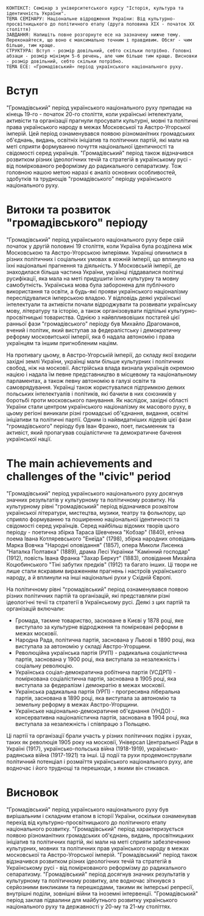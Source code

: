 ```
КОНТЕКСТ: Семінар з університетського курсу "Історія, культура та ідентичність України".
ТЕМА СЕМІНАРУ: Національне відродження України: Від культурно-просвітницького до політичного етапу (друга половина ХІХ - початок ХХ століття)
ЗАВДАННЯ: Напишіть повне розгорнуте есе на зазначену нижче тему. Переконайтеся, що воно є максимально точним і правдивим. Обсяг - чим більше, тим краще.
СТРУКТУРА: Вступ - розмір довільний, себто скільки потрібно. Головні абзаци - розмір мінімум 5-6 речень, але чим більше тим краще. Висновки - розмір довільний, себто скільки потрібно.
ТЕМА ЕСЕ: «Громадівський» період українського національного руху.
```

# Вступ

"Громадівський" період українського національного руху припадає на кінець 19-го - початок 20-го століття, коли українські інтелектуали, активісти та організації прагнули просувати культурні, мовні та політичні права українського народу в межах Московської та Австро-Угорської імперій. Цей період ознаменувався появою різноманітних громадських об'єднань, видань, освітніх ініціатив та політичних партій, які мали на меті сприяти формуванню почуття національної ідентичності та свідомості серед українців. "Громадівський" період також відзначився розвитком різних ідеологічних течій та стратегій в українському русі - від поміркованого реформізму до радикального сепаратизму. Тож головною нашою метою наразі є аналіз основних особливостей, здобутків та труднощів "громадівського" періоду українського національного руху.

# Витоки та розвиток "громадівського" періоду

"Громадівський" період українського національного руху бере свій початок у другій половині 19 століття, коли Україна була розділена між Московською та Австро-Угорською імперіями. Українці опинилися в різних політичних і соціальних умовах в кожній імперії, що вплинуло на їхні національні прагнення та діяльність. У Московській імперії, де знаходилася більша частина України, українці піддавалися політиці русифікації, яка мала на меті придушити їхню культурну та мовну самобутність. Українська мова була заборонена для публічного використання та освіти, а будь-які прояви українського націоналізму переслідувалися імперською владою. У відповідь деякі українські інтелектуали та активісти почали відроджувати та розвивати українську мову, літературу та історію, а також організовувати підпільні культурно-просвітницькі товариства. Однією з найвпливовіших постатей цієї ранньої фази "громадівського" періоду був Михайло Драгоманов, вчений і політик, який виступав за федералістську і демократичну реформу московитської імперії, яка б надала автономію і права українцям та іншим пригнобленим націям.

На противагу цьому, в Австро-Угорській імперії, до складу якої входили західні землі України, українці мали більше культурних і політичних свобод, ніж на московії. Австрійська влада визнала українців окремою нацією і надала їм певне представництво в місцевому та національному парламентах, а також певну автономію в галузі освіти та самоврядування. Українці також користувалися підтримкою деяких польських інтелектуалів і політиків, які бачили в них союзників у боротьбі проти московського панування. Як наслідок, західні області України стали центром українського націоналізму як масового руху, в цьому регіоні виникали різні громадські об'єднання, видання, освітні ініціативи та політичні партії. Одним із найвидатніших лідерів цієї фази "громадівського" періоду був Іван Франко, поет, письменник та активіст, який пропагував соціалістичне та демократичне бачення української нації.

# The main achievements and challenges of the "civic" period

"Громадівський" період українського національного руху досягнув значних результатів у культурному та політичному розвитку. На культурному рівні "громадівський" період відзначився розквітом української літератури, мистецтва, музики, театру та фольклору, що сприяло формуванню та поширенню національної ідентичності та свідомості серед українців. Серед найбільш відомих творів цього періоду - поетична збірка Тараса Шевченка "Кобзар" (1840), епічна поема Івана Котляревського "Енеїда" (1798), збірка народних оповідань Марка Вовчка "Народні оповідання" (1857), опера Миколи Лисенка "Наталка Полтавка" (1889), драма Лесі Українки "Камінний господар" (1912), повість Івана Франка "Захар Беркут" (1883), оповідання Михайла Коцюбинського "Тіні забутих предків" (1912) та багато інших. Ці твори не лише стали яскравим вираженням прагнень і настроїв українського народу, а й вплинули на інші національні рухи у Східній Європі.

На політичному рівні "громадівський" період ознаменувався появою різних політичних партій та організацій, які представляли різні ідеологічні течії та стратегії в Українському русі. Деякі з цих партій та організацій включали:

- Громада, таємне товариство, засноване в Києві у 1878 році, яке виступало за культурне відродження та помірковані реформи в межах московії.
- Народна Рада, політична партія, заснована у Львові в 1890 році, яка виступала за автономію у складі Австро-Угорщини.
- Революційна українська партія (РУП) - радикальна соціалістична партія, заснована у 1900 році, яка виступала за незалежність і соціальну революцію.
- Українська соціал-демократична робітнича партія (УСДРП) - поміркована соціалістична партія, заснована в 1905 році, яка виступала за федералізм і демократію в межах московії.
- Українська радикальна партія (УРП) - прогресивна ліберальна партія, заснована в 1890 році, яка виступала за автономію та земельну реформу в межах Австро-Угорщини.
- Українське національно-демократичне об'єднання (УНДО) - консервативна націоналістична партія, заснована в 1904 році, яка виступала за незалежність і співпрацю з Польщею.

Ці партії та організації брали участь у різних політичних подіях і рухах, таких як революція 1905 року на московії, Універсал Центральної Ради в Україні (1917), українсько-польська війна (1918-1919), українсько-радянська війна (1917-1921) та інші. Ці події та рухи продемонстрували політичний потенціал і розмаїття українського національного руху, але водночас і його труднощі та перешкоди, з якими він стикався.

# Висновок

"Громадівський" період українського національного руху був вирішальним і складним етапом в історії України, оскільки ознаменував перехід від культурно-просвітницького до політичного етапу національного розвитку. "Громадівський" період характеризується появою різноманітних громадських об'єднань, видань, просвітницьких ініціатив та політичних партій, які мали на меті сприяти забезпеченню культурних, мовних та політичних прав українського народу в межах московської та Австро-Угорської імперій. "Громадівський" період також відзначився розвитком різних ідеологічних течій та стратегій в Українському русі - від поміркованого реформізму до радикального сепаратизму. "Громадівський" період досягнув значних результатів у культурному та політичному розвитку, але водночас зіткнувся з серйозними викликами та перешкодами, такими як імперські репресії, внутрішні поділи, зовнішні війни та іноземні інтервенції. "Громадівський" період заклав підвалини для майбутнього розвитку українського національного руху та державності у 20-му та 21-му століттях.
